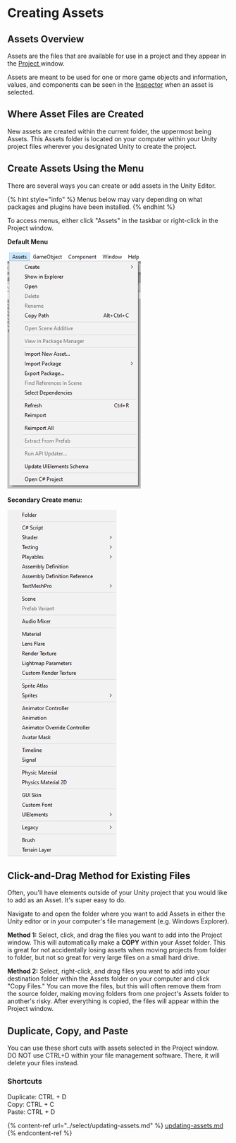 # Creating Assets

## Assets Overview

Assets are the files that are available for use in a project and they appear in the [Project ](../the-unity-interface/the-tabs/project-tab.md)window.

Assets are meant to be used for one or more game objects and information, values, and components can be seen in the [Inspector](../the-unity-interface/the-tabs/inspector-tab.md) when an asset is selected.

## **Where Asset Files are Created**

New assets are created within the current folder, the uppermost being Assets. This Assets folder is located on your computer within your Unity project files wherever you designated Unity to create the project.

## Create Assets Using the Menu

There are several ways you can create or add assets in the Unity Editor.

{% hint style="info" %}
Menus below may vary depending on what packages and plugins have been installed.
{% endhint %}

To access menus, either click "Assets" in the taskbar or right-click in the Project window.

**Default Menu**

![](<../.gitbook/assets/image (82).png>)

**Secondary Create menu:**

![](<../.gitbook/assets/image (81).png>)

## Click-and-Drag Method for Existing Files

Often, you'll have elements outside of your Unity project that you would like to add as an Asset. It's super easy to do.

Navigate to and open the folder where you want to add Assets in either the Unity editor or in your computer's file management (e.g. Windows Explorer).

**Method 1:** Select, click, and drag the files you want to add into the Project window. This will automatically make a **COPY** within your Asset folder. This is great for not accidentally losing assets when moving projects from folder to folder, but not so great for very large files on a small hard drive.

**Method 2:** Select, right-click, and drag files you want to add into your destination folder within the Assets folder on your computer and click "Copy Files." You can move the files, but this will often remove them from the source folder, making moving folders from one project's Assets folder to another's risky. After everything is copied, the files will appear within the Project window.

## Duplicate, Copy, and Paste

You can use these short cuts with assets selected in the Project window. DO NOT use CTRL+D within your file management software. There, it will delete your files instead.

### **Shortcuts**

Duplicate: CTRL + D\
Copy: CTRL + C\
Paste: CTRL + D

{% content-ref url="../select/updating-assets.md" %}
[updating-assets.md](../select/updating-assets.md)
{% endcontent-ref %}

